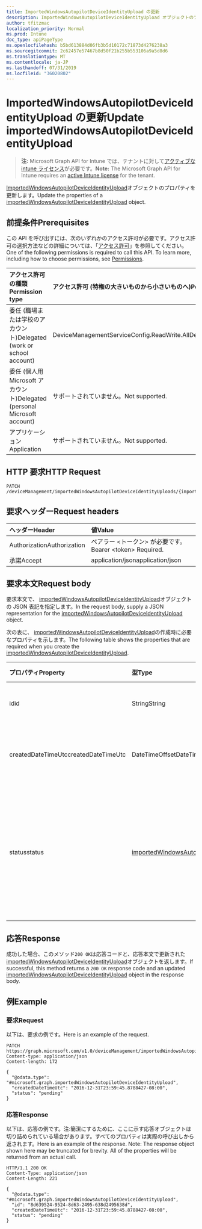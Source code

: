 ```yaml
---
title: ImportedWindowsAutopilotDeviceIdentityUpload の更新
description: ImportedWindowsAutopilotDeviceIdentityUpload オブジェクトのプロパティを更新します。
author: tfitzmac
localization_priority: Normal
ms.prod: Intune
doc_type: apiPageType
ms.openlocfilehash: b5bd613884d06fb3b5d10172c71873d4276238a3
ms.sourcegitcommit: 2c62457e57467b8d50f21b255b553106a9a5d8d6
ms.translationtype: MT
ms.contentlocale: ja-JP
ms.lasthandoff: 07/31/2019
ms.locfileid: "36020802"
---
```

# <a name="update-importedwindowsautopilotdeviceidentityupload"></a><span data-ttu-id="3800e-103">ImportedWindowsAutopilotDeviceIdentityUpload の更新</span><span class="sxs-lookup"><span data-stu-id="3800e-103">Update importedWindowsAutopilotDeviceIdentityUpload</span></span>

> <span data-ttu-id="3800e-104">**注:** Microsoft Graph API for Intune では、テナントに対して[アクティブな intune ライセンス](https://go.microsoft.com/fwlink/?linkid=839381)が必要です。</span><span class="sxs-lookup"><span data-stu-id="3800e-104">**Note:** The Microsoft Graph API for Intune requires an [active Intune license](https://go.microsoft.com/fwlink/?linkid=839381) for the tenant.</span></span>

<span data-ttu-id="3800e-105">[ImportedWindowsAutopilotDeviceIdentityUpload](../resources/intune-enrollment-importedwindowsautopilotdeviceidentityupload.md)オブジェクトのプロパティを更新します。</span><span class="sxs-lookup"><span data-stu-id="3800e-105">Update the properties of a [importedWindowsAutopilotDeviceIdentityUpload](../resources/intune-enrollment-importedwindowsautopilotdeviceidentityupload.md) object.</span></span>

## <a name="prerequisites"></a><span data-ttu-id="3800e-106">前提条件</span><span class="sxs-lookup"><span data-stu-id="3800e-106">Prerequisites</span></span>
<span data-ttu-id="3800e-p101">この API を呼び出すには、次のいずれかのアクセス許可が必要です。アクセス許可の選択方法などの詳細については、「[アクセス許可](/graph/permissions-reference)」を参照してください。</span><span class="sxs-lookup"><span data-stu-id="3800e-p101">One of the following permissions is required to call this API. To learn more, including how to choose permissions, see [Permissions](/graph/permissions-reference).</span></span>

|<span data-ttu-id="3800e-109">アクセス許可の種類</span><span class="sxs-lookup"><span data-stu-id="3800e-109">Permission type</span></span>|<span data-ttu-id="3800e-110">アクセス許可 (特権の大きいものから小さいものへ)</span><span class="sxs-lookup"><span data-stu-id="3800e-110">Permissions (from most to least privileged)</span></span>|
|:---|:---|
|<span data-ttu-id="3800e-111">委任 (職場または学校のアカウント)</span><span class="sxs-lookup"><span data-stu-id="3800e-111">Delegated (work or school account)</span></span>|<span data-ttu-id="3800e-112">DeviceManagementServiceConfig.ReadWrite.All</span><span class="sxs-lookup"><span data-stu-id="3800e-112">DeviceManagementServiceConfig.ReadWrite.All</span></span>|
|<span data-ttu-id="3800e-113">委任 (個人用 Microsoft アカウント)</span><span class="sxs-lookup"><span data-stu-id="3800e-113">Delegated (personal Microsoft account)</span></span>|<span data-ttu-id="3800e-114">サポートされていません。</span><span class="sxs-lookup"><span data-stu-id="3800e-114">Not supported.</span></span>|
|<span data-ttu-id="3800e-115">アプリケーション</span><span class="sxs-lookup"><span data-stu-id="3800e-115">Application</span></span>|<span data-ttu-id="3800e-116">サポートされていません。</span><span class="sxs-lookup"><span data-stu-id="3800e-116">Not supported.</span></span>|

## <a name="http-request"></a><span data-ttu-id="3800e-117">HTTP 要求</span><span class="sxs-lookup"><span data-stu-id="3800e-117">HTTP Request</span></span>
<!-- {
  "blockType": "ignored"
}
-->
``` http
PATCH /deviceManagement/importedWindowsAutopilotDeviceIdentityUploads/{importedWindowsAutopilotDeviceIdentityUploadId}
```

## <a name="request-headers"></a><span data-ttu-id="3800e-118">要求ヘッダー</span><span class="sxs-lookup"><span data-stu-id="3800e-118">Request headers</span></span>
|<span data-ttu-id="3800e-119">ヘッダー</span><span class="sxs-lookup"><span data-stu-id="3800e-119">Header</span></span>|<span data-ttu-id="3800e-120">値</span><span class="sxs-lookup"><span data-stu-id="3800e-120">Value</span></span>|
|:---|:---|
|<span data-ttu-id="3800e-121">Authorization</span><span class="sxs-lookup"><span data-stu-id="3800e-121">Authorization</span></span>|<span data-ttu-id="3800e-122">ベアラー &lt;トークン&gt; が必要です。</span><span class="sxs-lookup"><span data-stu-id="3800e-122">Bearer &lt;token&gt; Required.</span></span>|
|<span data-ttu-id="3800e-123">承諾</span><span class="sxs-lookup"><span data-stu-id="3800e-123">Accept</span></span>|<span data-ttu-id="3800e-124">application/json</span><span class="sxs-lookup"><span data-stu-id="3800e-124">application/json</span></span>|

## <a name="request-body"></a><span data-ttu-id="3800e-125">要求本文</span><span class="sxs-lookup"><span data-stu-id="3800e-125">Request body</span></span>
<span data-ttu-id="3800e-126">要求本文で、 [importedWindowsAutopilotDeviceIdentityUpload](../resources/intune-enrollment-importedwindowsautopilotdeviceidentityupload.md)オブジェクトの JSON 表記を指定します。</span><span class="sxs-lookup"><span data-stu-id="3800e-126">In the request body, supply a JSON representation for the [importedWindowsAutopilotDeviceIdentityUpload](../resources/intune-enrollment-importedwindowsautopilotdeviceidentityupload.md) object.</span></span>

<span data-ttu-id="3800e-127">次の表に、 [importedWindowsAutopilotDeviceIdentityUpload](../resources/intune-enrollment-importedwindowsautopilotdeviceidentityupload.md)の作成時に必要なプロパティを示します。</span><span class="sxs-lookup"><span data-stu-id="3800e-127">The following table shows the properties that are required when you create the [importedWindowsAutopilotDeviceIdentityUpload](../resources/intune-enrollment-importedwindowsautopilotdeviceidentityupload.md).</span></span>

|<span data-ttu-id="3800e-128">プロパティ</span><span class="sxs-lookup"><span data-stu-id="3800e-128">Property</span></span>|<span data-ttu-id="3800e-129">型</span><span class="sxs-lookup"><span data-stu-id="3800e-129">Type</span></span>|<span data-ttu-id="3800e-130">説明</span><span class="sxs-lookup"><span data-stu-id="3800e-130">Description</span></span>|
|:---|:---|:---|
|<span data-ttu-id="3800e-131">id</span><span class="sxs-lookup"><span data-stu-id="3800e-131">id</span></span>|<span data-ttu-id="3800e-132">String</span><span class="sxs-lookup"><span data-stu-id="3800e-132">String</span></span>|<span data-ttu-id="3800e-133">オブジェクトの GUID</span><span class="sxs-lookup"><span data-stu-id="3800e-133">The GUID for the object</span></span>|
|<span data-ttu-id="3800e-134">createdDateTimeUtc</span><span class="sxs-lookup"><span data-stu-id="3800e-134">createdDateTimeUtc</span></span>|<span data-ttu-id="3800e-135">DateTimeOffset</span><span class="sxs-lookup"><span data-stu-id="3800e-135">DateTimeOffset</span></span>|<span data-ttu-id="3800e-136">エンティティが作成された日時。</span><span class="sxs-lookup"><span data-stu-id="3800e-136">DateTime when the entity is created.</span></span>|
|<span data-ttu-id="3800e-137">status</span><span class="sxs-lookup"><span data-stu-id="3800e-137">status</span></span>|[<span data-ttu-id="3800e-138">importedWindowsAutopilotDeviceIdentityUploadStatus</span><span class="sxs-lookup"><span data-stu-id="3800e-138">importedWindowsAutopilotDeviceIdentityUploadStatus</span></span>](../resources/intune-enrollment-importedwindowsautopilotdeviceidentityuploadstatus.md)|<span data-ttu-id="3800e-139">アップロードの状態。</span><span class="sxs-lookup"><span data-stu-id="3800e-139">Upload status.</span></span> <span data-ttu-id="3800e-140">可能な値は、`noUpload`、`pending`、`complete`、`error` です。</span><span class="sxs-lookup"><span data-stu-id="3800e-140">Possible values are: `noUpload`, `pending`, `complete`, `error`.</span></span>|



## <a name="response"></a><span data-ttu-id="3800e-141">応答</span><span class="sxs-lookup"><span data-stu-id="3800e-141">Response</span></span>
<span data-ttu-id="3800e-142">成功した場合、このメソッド`200 OK`は応答コードと、応答本文で更新された[importedWindowsAutopilotDeviceIdentityUpload](../resources/intune-enrollment-importedwindowsautopilotdeviceidentityupload.md)オブジェクトを返します。</span><span class="sxs-lookup"><span data-stu-id="3800e-142">If successful, this method returns a `200 OK` response code and an updated [importedWindowsAutopilotDeviceIdentityUpload](../resources/intune-enrollment-importedwindowsautopilotdeviceidentityupload.md) object in the response body.</span></span>

## <a name="example"></a><span data-ttu-id="3800e-143">例</span><span class="sxs-lookup"><span data-stu-id="3800e-143">Example</span></span>

### <a name="request"></a><span data-ttu-id="3800e-144">要求</span><span class="sxs-lookup"><span data-stu-id="3800e-144">Request</span></span>
<span data-ttu-id="3800e-145">以下は、要求の例です。</span><span class="sxs-lookup"><span data-stu-id="3800e-145">Here is an example of the request.</span></span>
``` http
PATCH https://graph.microsoft.com/v1.0/deviceManagement/importedWindowsAutopilotDeviceIdentityUploads/{importedWindowsAutopilotDeviceIdentityUploadId}
Content-type: application/json
Content-length: 172

{
  "@odata.type": "#microsoft.graph.importedWindowsAutopilotDeviceIdentityUpload",
  "createdDateTimeUtc": "2016-12-31T23:59:45.8788427-08:00",
  "status": "pending"
}
```

### <a name="response"></a><span data-ttu-id="3800e-146">応答</span><span class="sxs-lookup"><span data-stu-id="3800e-146">Response</span></span>
<span data-ttu-id="3800e-p103">以下は、応答の例です。注:簡潔にするために、ここに示す応答オブジェクトは切り詰められている場合があります。すべてのプロパティは実際の呼び出しから返されます。</span><span class="sxs-lookup"><span data-stu-id="3800e-p103">Here is an example of the response. Note: The response object shown here may be truncated for brevity. All of the properties will be returned from an actual call.</span></span>
``` http
HTTP/1.1 200 OK
Content-Type: application/json
Content-Length: 221

{
  "@odata.type": "#microsoft.graph.importedWindowsAutopilotDeviceIdentityUpload",
  "id": "8d639524-9524-8d63-2495-638d2495638d",
  "createdDateTimeUtc": "2016-12-31T23:59:45.8788427-08:00",
  "status": "pending"
}
```




